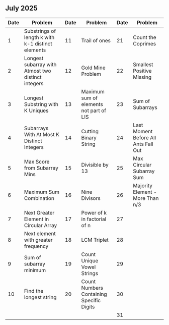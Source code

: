 ## July 2025

| Date | Problem                                            | Date | Problem                                  | Date | Problem                              |
| ---- | -------------------------------------------------- | ---- | ---------------------------------------- | ---- | ------------------------------------ |
| 1    | Substrings of length k with k-1 distinct elements  | 11   | Trail of ones                            | 21   | Count the Coprimes                   |
| 2    | Longest subarray with Atmost two distinct integers | 12   | Gold Mine Problem                        | 22   | Smallest Positive Missing            |
| 3    | Longest Substring with K Uniques                   | 13   | Maximum sum of elements not part of LIS  | 23   | Sum of Subarrays                     |
| 4    | Subarrays With At Most K Distinct Integers         | 14   | Cutting Binary String                    | 24   | Last Moment Before All Ants Fall Out |
| 5    | Max Score from Subarray Mins                       | 15   | Divisible by 13                          | 25   | Max Circular Subarray Sum            |
| 6    | Maximum Sum Combination                            | 16   | Nine Divisors                            | 26   | Majority Element - More Than n/3     |
| 7    | Next Greater Element in Circular Array             | 17   | Power of k in factorial of n             | 27   |                                      |
| 8    | Next element with greater frequency                | 18   | LCM Triplet                              | 28   |                                      |
| 9    | Sum of subarray minimum                            | 19   | Count Unique Vowel Strings               | 29   |                                      |
| 10   | Find the longest string                            | 20   | Count Numbers Containing Specific Digits | 30   |                                      |
|      |                                                    |      |                                          | 31   |                                      |
